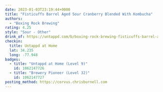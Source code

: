 ```yaml
---
date: 2023-01-03T23:19:44+0000
title: "Fisticuffs Barrel Aged Sour Cranberry Blended With Kombucha"
authors:
  - "Boxing Rock Brewing"
rating: 4.25
style: "Sour - Other"
drink_of: https://untappd.com/b/boxing-rock-brewing-fisticuffs-barrel-aged-sour-cranberry-blended-with-kombucha/4140034
checkin:
  title: Untappd at Home
  lat: 34.235
  long: -77.948
badges:
  - title: "Untappd at Home (Level 9)"
    id: 1062147726
  - title: "Brewery Pioneer (Level 32)"
    id: 1062147727
posting_method: https://corvus.chrisburnell.com
---
```


